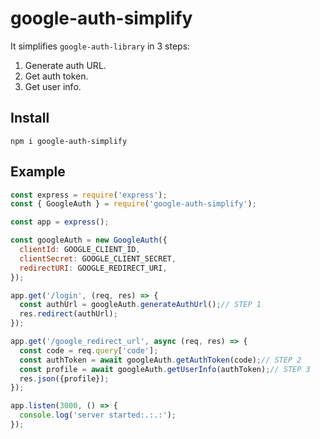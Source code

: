 # google-auth-simplify
It simplifies ```google-auth-library``` in 3 steps:
1. Generate auth URL.
2. Get auth token. 
3. Get user info.

## Install
```
npm i google-auth-simplify
```
## Example
```js
const express = require('express');
const { GoogleAuth } = require('google-auth-simplify');

const app = express();

const googleAuth = new GoogleAuth({
  clientId: GOOGLE_CLIENT_ID,
  clientSecret: GOOGLE_CLIENT_SECRET,
  redirectURI: GOOGLE_REDIRECT_URI,
});

app.get('/login', (req, res) => {
  const authUrl = googleAuth.generateAuthUrl();// STEP 1
  res.redirect(authUrl);
});

app.get('/google_redirect_url', async (req, res) => {
  const code = req.query['code'];
  const authToken = await googleAuth.getAuthToken(code);// STEP 2
  const profile = await googleAuth.getUserInfo(authToken);// STEP 3
  res.json({profile});
});

app.listen(3000, () => {
  console.log('server started:.:.:');
});

```
